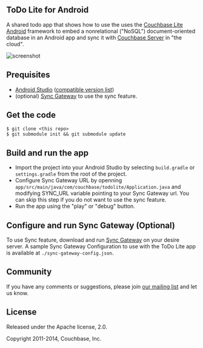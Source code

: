 ## ToDo Lite for Android

A shared todo app that shows how to use the uses the [Couchbase Lite Android](https://github.com/couchbase/couchbase-lite-android) framework to embed a nonrelational ("NoSQL") document-oriented database in an Android app and sync it with [Couchbase Server](http://www.couchbase.com/nosql-databases/couchbase-server) in "the cloud".

![screenshot](http://cl.ly/image/0C2N2F1X3J2a/todolite_screenshot.png)

## Prequisites

* [Android Studio](http://developer.android.com/sdk/installing/studio.html) ([compatible version list](https://github.com/couchbase/couchbase-lite-android#building-couchbase-lite-master-branch-from-source))
* (optional) [Sync Gateway](https://github.com/couchbaselabs/sync_gateway) to use the sync feature.

## Get the code

```
$ git clone <this repo>
$ git submodule init && git submodule update
```

## Build and run the app

* Import the project into your Android Studio by selecting `build.gradle` or `settings.gradle` from the root of the project.
* Configure Sync Gateway URL by openning `app/src/main/java/com/couchbase/todolite/Application.java` and modifying SYNC_URL variable pointing to your Sync Gateway url. You can skip this step if you do not want to use the sync feature.
* Run the app using the "play" or "debug" button.

## Configure and run Sync Gateway (Optional)

To use Sync feature, download and run [Sync Gateway](https://github.com/couchbaselabs/sync_gateway) on your desire server. A sample Sync Gateway Configuration to use with the ToDo Lite app is available at `./sync-gateway-config.json`.

## Community

If you have any comments or suggestions, please join [our mailing list](https://groups.google.com/forum/#!forum/mobile-couchbase) and let us know.

## License

Released under the Apache license, 2.0.

Copyright 2011-2014, Couchbase, Inc.
